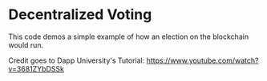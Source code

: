 
# Decentralized Voting

This code demos a simple example of how an election on the blockchain would run. 

Credit goes to Dapp University's Tutorial: https://www.youtube.com/watch?v=3681ZYbDSSk



